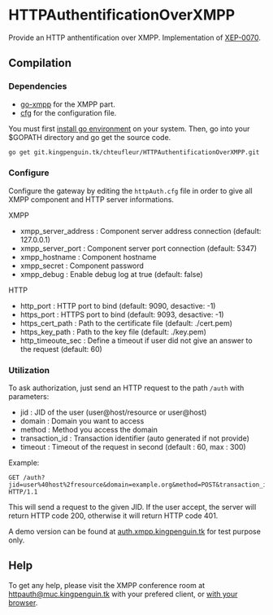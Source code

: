 # HTTPAuthentificationOverXMPP

Provide an HTTP anthentification over XMPP. Implementation of [XEP-0070](https://xmpp.org/extensions/xep-0070.html).


## Compilation
### Dependencies

 * [go-xmpp](https://git.kingpenguin.tk/chteufleur/go-xmpp) for the XMPP part.
 * [cfg](https://github.com/jimlawless/cfg) for the configuration file.

You must first [install go environment](https://golang.org/doc/install) on your system.
Then, go into your $GOPATH directory and go get the source code.
```sh
go get git.kingpenguin.tk/chteufleur/HTTPAuthentificationOverXMPP.git
```

### Configure
Configure the gateway by editing the ``httpAuth.cfg`` file in order to give all XMPP component and HTTP server informations.

XMPP
 * xmpp_server_address : Component server address connection (default: 127.0.0.1)
 * xmpp_server_port : Component server port connection (default: 5347)
 * xmpp_hostname : Component hostname
 * xmpp_secret : Component password
 * xmpp_debug : Enable debug log at true (default: false)

HTTP
 * http_port : HTTP port to bind (default: 9090, desactive: -1)
 * https_port : HTTPS port to bind (default: 9093, desactive: -1)
 * https_cert_path : Path to the certificate file (default: ./cert.pem)
 * https_key_path : Path to the key file (default: ./key.pem)
 * http_timeoute_sec : Define a timeout if user did not give an answer to the request (default: 60)

### Utilization
To ask authorization, just send an HTTP request to the path ``/auth`` with parameters:
 * jid : JID of the user (user@host/resource or user@host)
 * domain : Domain you want to access
 * method : Method you access the domain
 * transaction_id : Transaction identifier (auto generated if not provide)
 * timeout : Timeout of the request in second (default : 60, max : 300)

Example:
```
GET /auth?jid=user%40host%2fresource&domain=example.org&method=POST&transaction_id=WhatEverYouWant&timeout=120 HTTP/1.1
```

This will send a request to the given JID. If the user accept, the server will return HTTP code 200, otherwise it will return HTTP code 401.

A demo version can be found at [auth.xmpp.kingpenguin.tk](http://auth.xmpp.kingpenguin.tk) for test purpose only.


## Help
To get any help, please visit the XMPP conference room at [httpauth@muc.kingpenguin.tk](xmpp://httpauth@muc.kingpenguin.tk?join) with your prefered client, or [with your browser](https://jappix.kingpenguin.tk/?r=httpauth@muc.kingpenguin.tk).
